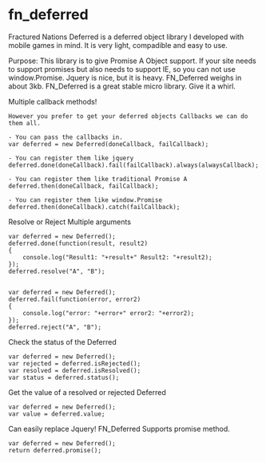 # fn_deferred

Fractured Nations Deferred is a deferred object library I developed with mobile games in mind. It is very light, compadible and easy to use.

Purpose:
	This library is to give Promise A Object support.  If your site needs to support promises but also needs to support IE, so you can not use window.Promise.  Jquery is nice, but it is heavy.  FN_Deferred weighs in about 3kb.  FN_Deferred is a great stable micro library. Give it a whirl.  

Multiple callback methods!

	However you prefer to get your deferred objects Callbacks we can do them all.
				
	- You can pass the callbacks in.
	var deferred = new Deferred(doneCallback, failCallback);
	
	- You can register them like jquery
	deferred.done(doneCallback).fail(failCallback).always(alwaysCallback);

	- You can register them like traditional Promise A
	deferred.then(doneCallback, failCallback);

	- You can register them like window.Promise
	deferred.then(doneCallback).catch(failCallback);	


Resolve or Reject Multiple arguments

	var deferred = new Deferred();
	deferred.done(function(result, result2)
	{
		console.log("Result1: "+result+" Result2: "+result2);
	}); 
	deferred.resolve("A", "B");


	var deferred = new Deferred();
	deferred.fail(function(error, error2)
	{
		console.log("error: "+error+" error2: "+error2);
	}); 
	deferred.reject("A", "B");


Check the status of the Deferred

	var deferred = new Deferred();
	var rejected = deferred.isRejected();
	var resolved = deferred.isResolved();
	var status = deferred.status();


Get the value of a resolved or rejected Deferred

	var deferred = new Deferred();
	var value = deferred.value;


Can easily replace Jquery! FN_Deferred Supports promise method.

	var deferred = new Deferred();
	return deferred.promise(); 
